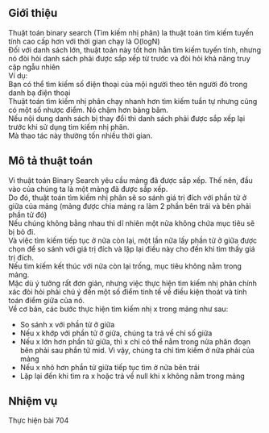 ## Giới thiệu
Thuật toán binary search (Tìm kiếm nhị phân) la thuật toán tìm kiếm tuyến tính cao cấp hơn với thời gian chạy là O(logN)  
Đối với danh sách lớn, thuật toán này tốt hơn hẳn tìm kiếm tuyến tính, nhưng nó đòi hỏi danh sách phải được sắp xếp từ trước và đòi hỏi khả năng truy cập ngẫu nhiên  
Ví dụ:  
Bạn có thể tìm kiếm số điện thoại của mội người theo tên người đó trong danh bạ điện thoại   
Thuật toán tìm kiếm nhị phân chạy nhanh hơn tìm kiếm tuần tự nhưng cũng có một số nhược điểm. Nó chậm hơn bảng băm.  
Nếu nội dung danh sách bị thay đổi thì danh sách phải được sắp xếp lại trước khi sử dụng tìm kiếm nhị phân.  
Mà thao tác này thường tốn nhiều thời gian.  

## Mô tả thuật toán
Vì thuật toán Binary Search yêu cầu mảng đã được sắp xếp. Thế nên, đầu vào của chúng ta là một mảng đã được sắp xếp.  
Do đó, thuật toán tìm kiếm nhị phân sẽ so sánh giá trị đích với phần tử ở giữa của mảng (mảng được chia mảng ra làm 2 phần bên trái và bên phải phần tử đó)  
Nếu chúng không bằng nhau thì dĩ nhiên một nửa không chứa mục tiêu sẽ bị bỏ đi.  
Và việc tìm kiếm tiếp tục ở nửa còn lại, một lần nữa lấy phần tử ở giữa được chọn để so sánh với giá trị đích và lặp lại điều này cho đến khi tìm thấy giá trị đích.  
Nếu tìm kiếm kết thúc với nửa còn lại trống, mục tiêu không nằm trong mảng.  
Mặc dù ý tưởng rất đơn giản, nhưng việc thực hiện tìm kiếm nhị phân chính xác đòi hỏi phải chú ý đến một số điểm tinh tế về điều kiện thoát và tính toán điểm giữa của nó.  
Về cơ bản, các bước thực hiện tìm kiếm nhị x trong mảng như sau:  
- So sánh x với phần tử ở giữa  
- Nếu x khớp với phần tử ở giữa, chúng ta trả về chỉ số giữa  
- Nếu x lớn hơn phần tử giữa, thì x chỉ có thể nằm trong nửa phân đoạn bên phải sau phần tử mid. Vì vậy, chúng ta chỉ tìm kiếm ở nữa phải của mảng  
- Nếu x nhỏ hơn phần tử giữa tiếp tục tìm ở nửa bên trái  
- Lặp lại đến khi tìm ra x hoặc trả về null khi x không nằm trong mảng  

## Nhiệm vụ
Thực hiện bài 704